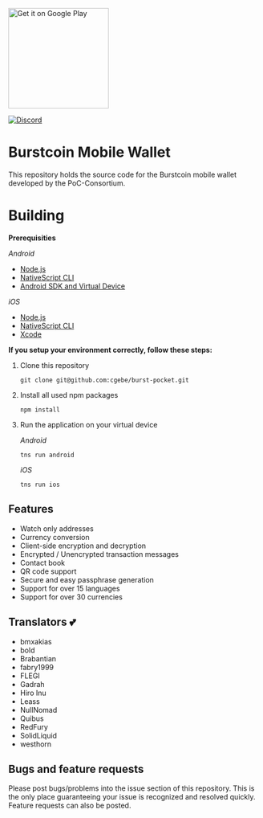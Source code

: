 <a href='https://play.google.com/store/apps/details?id=org.icewave.burstcoinwallet&pcampaignid=MKT-Other-global-all-co-prtnr-py-PartBadge-Mar2515-1'><img alt='Get it on Google Play' width="200" src='https://play.google.com/intl/en_us/badges/images/generic/en_badge_web_generic.png'/></a>

[![Discord](https://img.shields.io/badge/chat-discord-brightgreen.svg)](https://discord.gg/xenZTNw)

# Burstcoin Mobile Wallet

This repository holds the source code for the Burstcoin mobile wallet developed by the PoC-Consortium.

# Building

  **Prerequisities**

  *Android*
  - [Node.js](https://nodejs.org/en/download/package-manager/)
  - [NativeScript CLI](https://docs.nativescript.org/angular/start/quick-setup#step-2-install-the-nativescript-cli)
  - [Android SDK and Virtual Device](https://docs.nativescript.org/angular/start/quick-setup#step-3-install-ios-and-android-requirements)

  *iOS*
  - [Node.js](https://nodejs.org/en/download/package-manager/)
  - [NativeScript CLI](https://docs.nativescript.org/angular/start/quick-setup#step-2-install-the-nativescript-cli)
  - [Xcode](https://docs.nativescript.org/angular/start/quick-setup#step-3-install-ios-and-android-requirements)

**If you setup your environment correctly, follow these steps:**

1. Clone this repository

    ```
    git clone git@github.com:cgebe/burst-pocket.git
    ```

2. Install all used npm packages

    ```
    npm install
    ```

3. Run the application on your virtual device

    *Android*
    ```
    tns run android
    ```
    *iOS*
    ```
    tns run ios
    ```

## Features

- Watch only addresses
- Currency conversion
- Client-side encryption and decryption
- Encrypted / Unencrypted transaction messages
- Contact book
- QR code support
- Secure and easy passphrase generation
- Support for over 15 languages
- Support for over 30 currencies

## Translators :two_hearts:

- bmxakias
- bold
- Brabantian
- fabry1999
- FLEGI
- Gadrah
- Hiro Inu
- Leass
- NullNomad
- Quibus
- RedFury
- SolidLiquid
- westhorn

## Bugs and feature requests

Please post bugs/problems into the issue section of this repository. This is the only place guaranteeing your issue is recognized and resolved quickly. Feature requests can also be posted.
